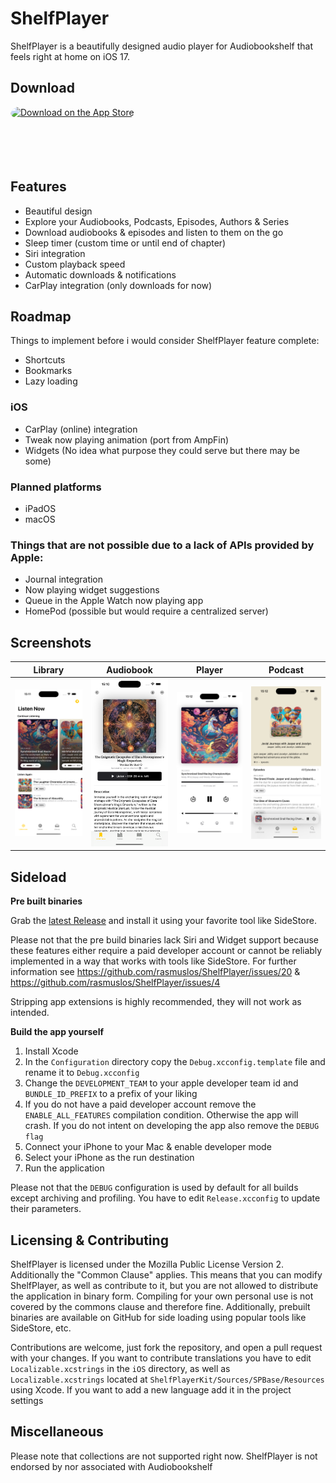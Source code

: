 #  ShelfPlayer

ShelfPlayer is a beautifully designed audio player for Audiobookshelf that feels right at home on iOS 17.

## Download

<a href="https://apps.apple.com/app/shelfplayer/id6475221163?itsct=apps_box_badge&amp;itscg=30200" style="display: inline-block; overflow: hidden; border-radius: 13px; width: 250px; height: 83px;"><img src="https://tools.applemediaservices.com/api/badges/download-on-the-app-store/black/en-us?size=250x83&amp;releaseDate=1710288000" alt="Download on the App Store" style="border-radius: 13px; width: 250px; height: 83px;"></a>

## Features

- Beautiful design
- Explore your Audiobooks, Podcasts, Episodes, Authors & Series
- Download audiobooks & episodes and listen to them on the go
- Sleep timer (custom time or until end of chapter)
- Siri integration
- Custom playback speed
- Automatic downloads & notifications
- CarPlay integration (only downloads for now)

## Roadmap

Things to implement before i would consider ShelfPlayer feature complete:

- Shortcuts
- Bookmarks
- Lazy loading

### iOS

- CarPlay (online) integration
- Tweak now playing animation (port from AmpFin)
- Widgets (No idea what purpose they could serve but there may be some)

### Planned platforms

- iPadOS
- macOS

### Things that are not possible due to a lack of APIs provided by Apple:

- Journal integration
- Now playing widget suggestions
- Queue in the Apple Watch now playing app
- HomePod (possible but would require a centralized server)

## Screenshots

| Library | Audiobook | Player | Podcast |
| ------------- | ------------- | ------------- | ------------- |
| <img src="/Screenshots/Library.png?raw=true" alt="Library" width="200"/> | <img src="/Screenshots/Audiobook.png?raw=true" alt="Album" width="200"/> | <img src="/Screenshots/Player.png?raw=true" alt="Player" width="200"/>  | <img src="/Screenshots/Podcast.png?raw=true" alt="Queue" width="200"/> 

## Sideload

**Pre built binaries**

Grab the [latest Release](https://github.com/rasmuslos/ShelfPlayer/releases/latest) and install it using your favorite tool like SideStore.

Please not that the pre build binaries lack Siri and Widget support because these features either require a paid developer account or cannot be reliably implemented in a way that works with tools like SideStore. For further information see https://github.com/rasmuslos/ShelfPlayer/issues/20 & https://github.com/rasmuslos/ShelfPlayer/issues/4

Stripping app extensions is highly recommended, they will not work as intended.

**Build the app yourself**

1. Install Xcode
2. In the `Configuration` directory copy the `Debug.xcconfig.template` file and rename it to `Debug.xcconfig`
3. Change the `DEVELOPMENT_TEAM` to your apple developer team id and `BUNDLE_ID_PREFIX` to a prefix of your liking
4. If you do not have a paid developer account remove the `ENABLE_ALL_FEATURES` compilation condition. Otherwise the app will crash. If you do not intent on developing the app also remove the `DEBUG flag`
5. Connect your iPhone to your Mac & enable developer mode
6. Select your iPhone as the run destination
7. Run the application

Please not that the `DEBUG` configuration is used by default for all builds except archiving and profiling. You have to edit `Release.xcconfig` to update their parameters.

## Licensing & Contributing

ShelfPlayer is licensed under the Mozilla Public License Version 2. Additionally the "Common Clause" applies. This means that you can modify ShelfPlayer, as well as contribute to it, but you are not allowed to distribute the application in binary form. Compiling for your own personal use is not covered by the commons clause and therefore fine. Additionally, prebuilt binaries are available on GitHub for side loading using popular tools like SideStore, etc.

Contributions are welcome, just fork the repository, and open a pull request with your changes. If you want to contribute translations you have to edit `Localizable.xcstrings` in the `iOS` directory, as well as `Localizable.xcstrings` located at `ShelfPlayerKit/Sources/SPBase/Resources` using Xcode. If you want to add a new language add it in the project settings

## Miscellaneous

Please note that collections are not supported right now.
ShelfPlayer is not endorsed by nor associated with Audiobookshelf
